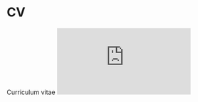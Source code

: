 # CV
Curriculum vitae
<embed src="https://github.com/oadeniran/CV/blob/main/resume2022.pdf" type="application/pdf">
